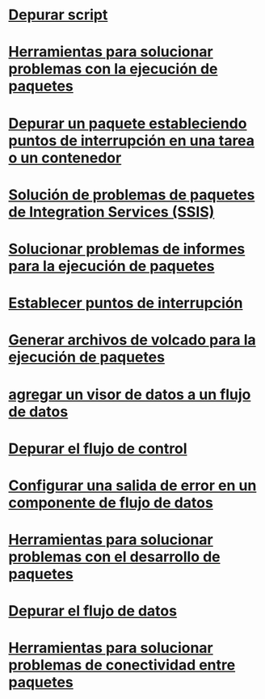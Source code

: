 # [Depurar script](debugging-script.md)
# [Herramientas para solucionar problemas con la ejecución de paquetes](troubleshooting-tools-for-package-execution.md)
# [Depurar un paquete estableciendo puntos de interrupción en una tarea o un contenedor](debug-a-package-by-setting-breakpoints-on-a-task-or-a-container.md)
# [Solución de problemas de paquetes de Integration Services (SSIS)](troubleshoot-integration-services-ssis-packages.md)
# [Solucionar problemas de informes para la ejecución de paquetes](troubleshooting-reports-for-package-execution.md)
# [Establecer puntos de interrupción](set-breakpoints.md)
# [Generar archivos de volcado para la ejecución de paquetes](generating-dump-files-for-package-execution.md)
# [agregar un visor de datos a un flujo de datos](add-a-data-viewer-to-a-data-flow.md)
# [Depurar el flujo de control](debugging-control-flow.md)
# [Configurar una salida de error en un componente de flujo de datos](configure-an-error-output-in-a-data-flow-component.md)
# [Herramientas para solucionar problemas con el desarrollo de paquetes](troubleshooting-tools-for-package-development.md)
# [Depurar el flujo de datos](debugging-data-flow.md)
# [Herramientas para solucionar problemas de conectividad entre paquetes](troubleshooting-tools-for-package-connectivity.md)

